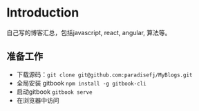# Introduction

自己写的博客汇总，包括javascript, react, angular, 算法等。

## 准备工作

- 下载源码：`git clone git@github.com:paradisefj/MyBlogs.git`
- 全局安装 gitbook `npm install -g gitbook-cli`
- 启动gitbook `gitbook serve`
- 在浏览器中访问